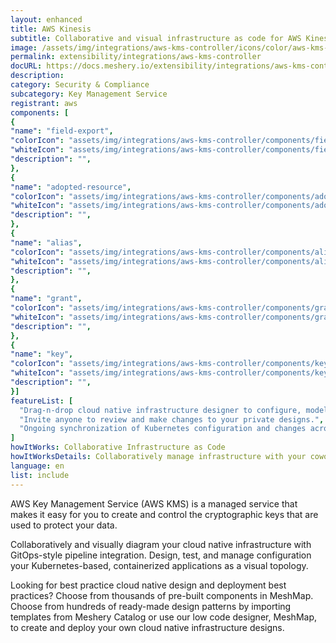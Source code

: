 ```yaml
---
layout: enhanced
title: AWS Kinesis
subtitle: Collaborative and visual infrastructure as code for AWS Kinesis
image: /assets/img/integrations/aws-kms-controller/icons/color/aws-kms-controller-color.svg
permalink: extensibility/integrations/aws-kms-controller
docURL: https://docs.meshery.io/extensibility/integrations/aws-kms-controller
description: 
category: Security & Compliance
subcategory: Key Management Service
registrant: aws
components: [
{
"name": "field-export",
"colorIcon": "assets/img/integrations/aws-kms-controller/components/field-export/icons/color/field-export-color.svg",
"whiteIcon": "assets/img/integrations/aws-kms-controller/components/field-export/icons/white/field-export-white.svg",
"description": "",
},
{
"name": "adopted-resource",
"colorIcon": "assets/img/integrations/aws-kms-controller/components/adopted-resource/icons/color/adopted-resource-color.svg",
"whiteIcon": "assets/img/integrations/aws-kms-controller/components/adopted-resource/icons/white/adopted-resource-white.svg",
"description": "",
},
{
"name": "alias",
"colorIcon": "assets/img/integrations/aws-kms-controller/components/alias/icons/color/alias-color.svg",
"whiteIcon": "assets/img/integrations/aws-kms-controller/components/alias/icons/white/alias-white.svg",
"description": "",
},
{
"name": "grant",
"colorIcon": "assets/img/integrations/aws-kms-controller/components/grant/icons/color/grant-color.svg",
"whiteIcon": "assets/img/integrations/aws-kms-controller/components/grant/icons/white/grant-white.svg",
"description": "",
},
{
"name": "key",
"colorIcon": "assets/img/integrations/aws-kms-controller/components/key/icons/color/key-color.svg",
"whiteIcon": "assets/img/integrations/aws-kms-controller/components/key/icons/white/key-white.svg",
"description": "",
}]
featureList: [
  "Drag-n-drop cloud native infrastructure designer to configure, model, and deploy your workloads.",
  "Invite anyone to review and make changes to your private designs.",
  "Ongoing synchronization of Kubernetes configuration and changes across any number of clusters."
]
howItWorks: Collaborative Infrastructure as Code
howItWorksDetails: Collaboratively manage infrastructure with your coworkers synchronously sharing the same designs.
language: en
list: include
---
```

<p>
AWS Key Management Service (AWS KMS) is a managed service that makes it easy for you to create and control the cryptographic keys that are used to protect your data.
</p>
<p>
    Collaboratively and visually diagram your cloud native infrastructure with GitOps-style pipeline integration. Design, test, and manage configuration your Kubernetes-based, containerized applications as a visual topology.
</p>
<p>
    Looking for best practice cloud native design and deployment best practices? Choose from thousands of pre-built components in MeshMap. Choose from hundreds of ready-made design patterns by importing templates from Meshery Catalog or use our low code designer, MeshMap, to create and deploy your own cloud native infrastructure designs.
</p>
